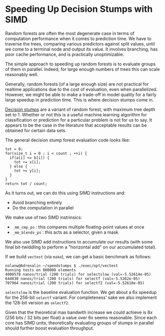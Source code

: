 # Speeding Up Decision Stumps with SIMD

Random forests are often the most degenerate case in terms of computation performance when it comes to prediction time.
We have to traverse the trees, comparing various predictors against split values, until we come to a terminal node and output
its value.  It involves branching, has poor cache performance, and is practically unoptimizable.

The simple approach to speeding up random forests is to evaluate groups of them in parallel.  Indeed, for large enough numbers of
trees this can scale reasonably well.  

Generally, random forests (of a large enough size) are not practical for realtime applications due to the cost of evaluation, even
when parallelized.  However, we might be able to make a trade-off in model quality for a fairly large speedup in prediction time.
This is where decision stumps come in.

[Decision stumps](https://en.wikipedia.org/wiki/Decision_stump) are a variant of random forest, with maximum tree depth set to 1.
Whether or not this is a useful machine learning algorithm for classification or prediction for a particular problem is not for us to say.
It appears to be the case in the literature that acceptable results can be obtained for certain data sets.

The general decision stump forest evaluation code looks like:

```
tot = 0;
for(size_t i = 0 ; i < count ; ++i) {
  if(a[i] <= b[i]) {
    tot += x[i];
  } else {
    tot += y[i];
  }
}
return tot / count;
```

As it turns out, we can do this using SIMD instructions and:

- Avoid branching entirely
- Do the computation in parallel

We make use of two SIMD instrinsics:

- `_mm_cmp_ps` : this compares multiple floating-point values at once
- `_mm_blendv_ps` : this acts as a selector, given a mask

We also use SIMD add instructions to accumulate our results (with some final bit-twiddling to perform a "horizontal add" on our accumulated total).

If we build `vectest` (via `make`), we can get a basic benchmark as follows:

```
nolanw@Adrenalin ~/speedstumps $ ./exec/opt/vectest
Running tests on 800000 elements
4000578 nanos/trial (200 trials) for selectslow (val=-5.52614e-05)
644030 nanos/trial (200 trials) for selectf (val=-5.5262e-05)
707964 nanos/trial (200 trials) for selectf2 (val=-5.52618e-05)
```

`selectslow` is the baseline evaluation function.  We get about a 6x speedup for the 256-bit `selectf` variant.  For completeness' sake we also implement the 128-bit version as `selectf2`.

Given that the theoretical max bandwith increase we could achieve is 8x (256 bits / 32 bits per float) a value over 6x seems reasonable.  Since each core has SIMD units, theoretically evaluating groups of stumps in parallel should further boost evaluation throughput.
